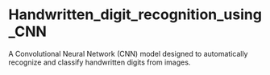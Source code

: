 # Handwritten_digit_recognition_using_CNN
A Convolutional Neural Network (CNN) model designed to automatically recognize and classify handwritten digits from images.
